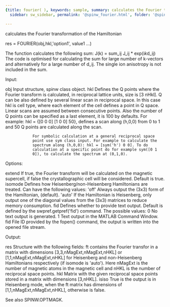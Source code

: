 ```yaml
---
{title: fourier( ), keywords: sample, summary: calculates the Fourier transformation of the Hamiltonian,
  sidebar: sw_sidebar, permalink: '@spinw_fourier.html', folder: '@spinw', mathjax: 'true'}

---
```

  calculates the Fourier transformation of the Hamiltonian
 
  res = FOURIER(obj,hkl,'option1', value1 ...)
 
  The function calculates the following sum:
        J(k) = sum_ij J_ij * exp(i*k*d_ij)
  The code is optimised for calculating the sum for large number of
  k-vectors and alternatively for a large number of d_ij. The single ion
  anisotropy is not included in the sum.
 
  Input:
 
  obj           Input structure, spinw class object.
  hkl           Defines the Q points where the Fourier transform is
                calculated, in reciprocal lattice units, size is [3 nHkl].
                Q can be also defined by several linear scan in reciprocal
                space. In this case hkl is cell type, where each element of
                the cell defines a point in Q space. Linear scans are
                assumed between consecutive points. Also the number of Q
                points can be specified as a last element, it is 100 by
                defaults. For example: hkl = {[0 0 0] [1 0 0]  50}, defines
                a scan along (h,0,0) from 0 to 1 and 50 Q points are
                calculated along the scan.
 
                For symbolic calculation at a general reciprocal space
                point use sym class input. For example to calculate the
                spectrum along (h,0,0): hkl = [sym('h') 0 0]. To do
                calculation at a specific point do for example sym([0 1
                0]), to calculate the spectrum at (0,1,0).
 
  Options:
 
  extend        If true, the Fourier transform will be calculated on the
                magnetic supercell, if false the crystallographic cell will
                be considered. Default is true.
  isomode       Defines how Heisenberg/non-Heisenberg Hamiltonians are
                treated. Can have the following values:
                    'off'   Always output the (3x3) form of the
                            Hamiltonian, (default).
                    'auto'  If the Hamiltonian is Heisenberg, only output
                            one of the diagonal values from the (3x3)
                            matrices to reduce memory consumption.
  fid           Defines whether to provide text output. Default is defined
                by the swpref.getpref('fid') command. The possible values:
                    0       No text output is generated.
                    1       Text output in the MATLAB Command Window.
                    fid     File ID provided by the fopen() command, the
                            output is written into the opened file stream.
 
  Output:
 
  res           Structure with the following fields:
    ft          contains the Fourier transfor in a matrix with dimensions
                [3,3,nMagExt,nMagExt,nHKL] or [1,1,nMagExt,nMagExt,nHKL]
                for Heisenberg and non-Heisenberg Hamiltonians respectively
                (if isomode is 'auto'). Here nMagExt is the number of
                magnetic atoms in the magnetic cell and nHKL is the number
                of reciprocal space points.
    hkl         Matrix with the given reciprocal space points stored in a
                matrix with dimensions [3,nHKL].
    isiso       True is the output is in Heisenberg mode, when the ft
                matrix has dimensions of [1,1,nMagExt,nMagExt,nHKL],
                otherwise is false.
 
  See also SPINW.OPTMAGK.
 
